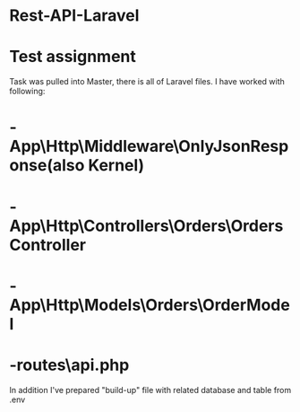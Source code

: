 # Rest-API-Laravel

# Test assignment 

Task was pulled into Master, there is all of Laravel files. 
I have worked with following:

# -App\Http\Middleware\OnlyJsonResponse(also Kernel)
# -App\Http\Controllers\Orders\OrdersController
# -App\Http\Models\Orders\OrderModel
# -routes\api.php

In addition I've prepared "build-up" file with related database and table from .env
